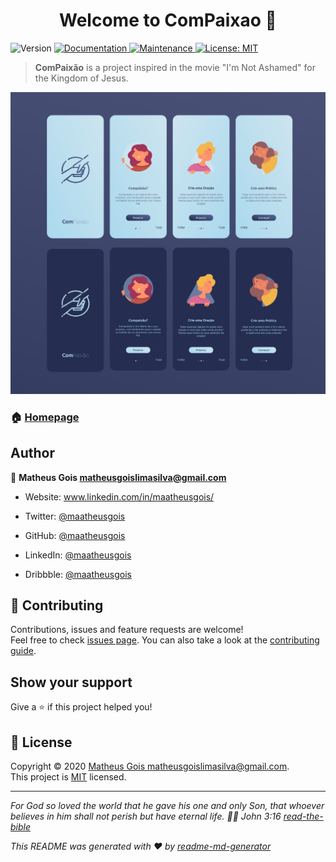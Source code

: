 <h1 align="center">Welcome to ComPaixao 👋</h1>
<p>
  <img alt="Version" src="https://img.shields.io/badge/version-1.0.0-blue.svg?cacheSeconds=2592000" />
  <a href="https://github.com/MaatheusGois/ComPaixao#readme" target="_blank">
    <img alt="Documentation" src="https://img.shields.io/badge/documentation-yes-brightgreen.svg" />
  </a>
  <a href="https://github.com/MaatheusGois/ComPaixao/graphs/commit-activity" target="_blank">
    <img alt="Maintenance" src="https://img.shields.io/badge/Maintained%3F-yes-green.svg" />
  </a>
  <a href="https://github.com/MaatheusGois/ComPaixao/blob/develop/LICENSE" target="_blank">
    <img alt="License: MIT" src="https://img.shields.io/github/license/MaatheusGois/ComPaixao" />
  </a>
</p>

> **ComPaixão** is a project inspired in the movie &#34;I'm Not Ashamed&#34; for the Kingdom of Jesus.

<p><img alt="Preview" src="./preview.png"/></p>

### 🏠 [Homepage](https://github.com/MaatheusGois/ComPaixao#readme)

## Author

👤 **Matheus Gois <matheusgoislimasilva@gmail.com>**

* Website: www.linkedin.com/in/maatheusgois/

* Twitter: [@maatheusgois](https://twitter.com/maatheusgois)

* GitHub: [@maatheusgois](https://github.com/maatheusgois)  

* LinkedIn: [@maatheusgois](https://linkedin.com/in/maatheusgois)

* Dribbble: [@maatheusgois](https://dribbble.com/maatheusgois)


## 🤝 Contributing

Contributions, issues and feature requests are welcome!<br />Feel free to check [issues page](https://github.com/MaatheusGois/ComPaixao/issues). You can also take a look at the [contributing guide](https://github.com/MaatheusGois/ComPaixao/blob/develop/CONTRIBUTING.md).

## Show your support

Give a ⭐️ if this project helped you!

## 📝 License

Copyright © 2020 [Matheus Gois <matheusgoislimasilva@gmail.com>](https://github.com/MaatheusGois).<br />
This project is [MIT](https://github.com/MaatheusGois/ComPaixao/blob/develop/LICENSE) licensed.

***
_For God so loved the world that he gave his one and only Son, that whoever believes in him shall not perish but have eternal life. 🙌🏻 John 3:16 [read-the-bible](https://biblia.com/bible/esv/john/3/16)_

_This README was generated with ❤️ by [readme-md-generator](https://github.com/kefranabg/readme-md-generator)_

